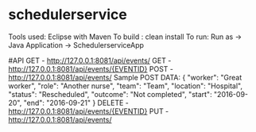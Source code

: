 # schedulerservice
Tools used: Eclipse with Maven
To build : clean install
To run: Run as -> Java Application -> SchedulerserviceApp

#API
GET - http://127.0.0.1:8081/api/events/
GET - http://127.0.0.1:8081/api/events/{EVENTID}
POST - http://127.0.0.1:8081/api/events/
Sample POST DATA:
{
  "worker": "Great worker",
  "role": "Another nurse",
  "team": "Team",
  "location": "Hospital",
  "status": "Rescheduled",
  "outcome": "Not completed",
  "start": "2016-09-20",
  "end": "2016-09-21"
}
DELETE - http://127.0.0.1:8081/api/events/{EVENTID}
PUT - http://127.0.0.1:8081/api/events/

